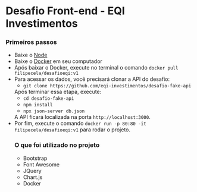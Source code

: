 <h1>Desafio Front-end - EQI Investimentos</h1>

<h3>Primeiros passos</h3>

<ul>
  <li>Baixe o <a href="https://nodejs.org/en/download/">Node</a></li>
  <li>Baixe o <a href="https://www.docker.com/products/docker-desktop">Docker</a> em seu computador</li>
  <li>Após baixar o Docker, execute no terminal o comando <code>docker pull filipecela/desafioeqi:v1</code></li>
  <li>
    Para acessar os dados, você precisará clonar a API do desafio:
    <ul>
        <li><code>git clone https://github.com/eqi-investimentos/desafio-fake-api</code></li>
    </ul>
    Após terminar essa etapa, execute:
    <ul>
        <li><code>cd desafio-fake-api</code></li>
        <li><code>npm install</code></li>
        <li><code>npx json-server db.json</code></li>
    </ul>
    A API ficará localizada na porta <code>http://localhost:3000</code>.
    
  </li>
  <li>Por fim, execute o comando <code>docker run -p 80:80 -it filipecela/desafioeqi:v1</code> para rodar o projeto.</li>
    
<h3>O que foi utilizado no projeto</h3>
<ul>
    <li>Bootstrap</li>
    <li>Font Awesome</li>
    <li>JQuery</li>
    <li>Chart.js</li>
    <li>Docker</li>
</ul>
